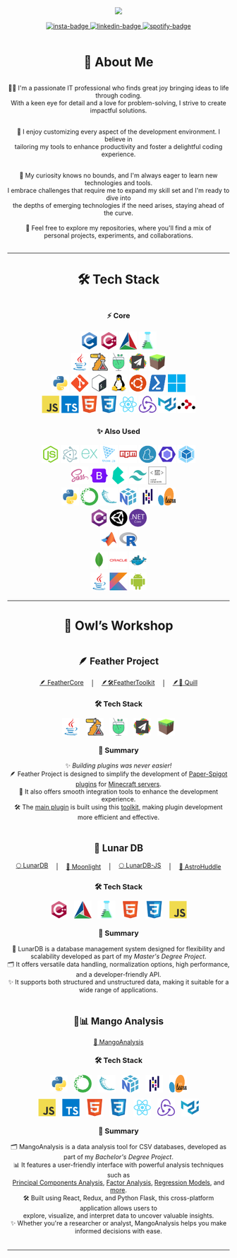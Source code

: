 <head>
  <link href="https://fonts.googleapis.com/css2?family=Pacifico&display=swap" rel="stylesheet">
</head>

<div id="header" align="center">
    <img src="https://media.giphy.com/media/v1.Y2lkPTc5MGI3NjExNnZkZDdtZnFqbDBjZmh4ZTNqZDZnd3NmOTU4cng5ZTloM3E2bHY3MSZlcD12MV9pbnRlcm5hbF9naWZfYnlfaWQmY3Q9Zw/f3iwJFOVOwuy7K6FFw/giphy.gif" width="350"/>
</div>

<div id="links" align="center" style="margin: 15px auto 0px auto;">
    <a href="https://instagram.com/alex.dele.o.o">
        <img src="https://img.shields.io/badge/Instagram-%23E4405F.svg?logo=Instagram&logoColor=white" alt="insta-badge"/>
    </a>
    <a href="https://linkedin.com/in/alexandru-delegeanu">
        <img src="https://img.shields.io/badge/LinkedIn-%230077B5.svg?logo=linkedin&logoColor=white" alt="linkedin-badge"/>
    </a>
    <a href="https://open.spotify.com/playlist/5YYqRKbgTKXAcP91Tv8r1Y?si=b957d0eb82024411">
        <img src="https://img.shields.io/badge/-Spotify-1DB954?logo=spotify&logoColor=white" alt="spotify-badge"/>
    </a>
</div>
<br />

<h1 align="center">💫 About Me</h1>

<div align="center" style="display: flex; flex-direction: column; gap: 3px;">
  <p>
    👨‍💻 I'm a passionate IT professional who finds great joy bringing ideas to life through coding. 
    <br>
    With a keen eye for detail and a love for problem-solving, I strive to create impactful solutions.
  </p>

  <p>
    👾 I enjoy customizing every aspect of the development environment. I believe in <br> tailoring my tools to enhance productivity and foster a delightful coding experience.
  </p>

  <p>
    👀 My curiosity knows no bounds, and I'm always eager to learn new technologies and tools.<br> I embrace challenges that require me to expand my skill set and I'm ready to dive into <br>the depths of emerging technologies if the need arises, staying ahead of the curve.
  </p>
🚀 Feel free to explore my repositories, where you'll find a mix of <br>personal projects, experiments, and collaborations.
</div>
<br>

<hr>

<h1 align="center">🛠️ Tech Stack</h1>

<div align="center" style="margin: 20px auto; display: flex; flex-direction: column; gap: 5px">
    <h3>⚡️ Core</h3>
    <div id="C++">
        <img src="badges/c.svg" title="C" alt="C" width="40" height="40"/>
        <img src="badges/cplusplus.svg" title="C++" alt="C++" width="40" height="40"/>
        <img src="badges/cmake.svg" title="CMake" alt="CMake" width="40" height="40"/>
        <img src="badges/cpp-unit-testing.svg" title="Unit Testing with Google Test" alt="Unit Testing with Google Test" width="40" height="40"/>
    </div>
    <div id="Java/Minecraft/Spigot">
        <img src="badges/java.svg" title="Java" alt="Java" width="40" height="40"/>
        <img src="badges/java-unit-testing.svg" title="Unit Testing with JUnit" alt="Unit Testing with JUnit" width="40" height="40"/>
        <img src="badges/mockito.svg" title="Unit testing with Mockito" alt="Mockito" width="40" height="40"/>
        <img src="badges/papermc.svg" title="PaperMC" alt="PaperMC" width="40" height="40"/>
        <img src="badges/minecraft.svg" title="Minecraft" alt="Minecraft" width="40" height="40"/>
    </div>
    <div id="Linux-CLI">
        <img src="badges/python.svg" title="Python" alt="Python" width="40" height="40"/>
        <img src="badges/git.svg" title="Git" alt="Git" width="40" height="40"/>
        <img src="badges/bash.svg" title="Bash" alt="Bash" width="40" height="40"/>
        <img src="badges/linux.svg" title="Linux" alt="Linux" width="40" height="40"/>
        <img src="badges/ubuntu.svg" title="Ubuntu" alt="Ubuntu" width="40" height="40"/>
        <img src="badges/powershell.svg" title="PowerShell" alt="PowerShell" width="40" height="40"/>
        <img src="badges/windows-11.svg" title="Windows" alt="Windows" width="40" height="40"/>
    </div>
    <div id="JavaScript-React">
        <img src="badges/javascript.svg" title="JavaScript" alt="JavaScript" width="40" height="40"/>
        <img src="badges/typescript.svg" title="TypeScript" alt="TypeScript" width="40" height="40"/>
        <img src="badges/html5.svg" title="HTML5" alt="HTML5" width="40" height="40"/>
        <img src="badges/css3.svg" title="CSS3" alt="CSS3" width="40" height="40"/>
        <img src="badges/react.svg" title="React" alt="React" width="40" height="40"/>
        <img src="badges/redux.svg" title="Redux" alt="Redux" width="40" height="40"/>
        <img src="badges/materialui.svg" title="MaterialUI" alt="MaterialUI" width="40" height="40"/>
        <img src="badges/react-router.svg" title="React Router" alt="React Router" width="40" height="40"/>
    </div>
    <h3>✨ Also Used</h3>
    <div id="JavaScript-Node">
        <img src="badges/nodejs.svg" title="NodeJS" alt="NodeJS" width="40" height="40"/>
        <img src="badges/electron.svg" title="ElectronJS" alt="ElectronJS" width="40" height="40"/>
        <img src="badges/express.svg" title="Express" alt="Express" width="40" height="40"/>
        <img src="badges/threejs.svg" title="ThreeJS" alt="ThreeJS" width="40" height="40"/>
        <img src="badges/npm.svg" title="NPM" alt="NPM" width="40" height="40"/>
        <img src="badges/yarn.svg" title="Yarn" alt="Yarn" width="40" height="40"/>
        <img src="badges/eslint.svg" title="Eslint" alt="Eslint" width="40" height="40"/>
        <img src="badges/webpack.svg" title="Webpack" alt="Webpack" width="40" height="40"/>
    </div>
    <div id="Styles">
        <img src="badges/sass.svg" title="Sass" alt="Sass" width="40" height="40"/>
        <img src="badges/bootstrap.svg" title="Bootstrap" alt="Bootstrap" width="40" height="40"/>
        <img src="badges/bulma.svg" title="BulmaCSS" alt="BulmaCSS" width="40" height="40"/>
        <img src="badges/tailwindcss.svg" title="TailwindCSS" alt="TailwindCSS" width="40" height="40"/>
        <img src="badges/styled-components.svg" title="StyledComponents" alt="StyledComponents" width="40" height="40"/>
    </div>
    <div id="Python">
        <img src="badges/python.svg" title="Python" alt="Python" width="40" height="40"/>
        <img src="badges/anaconda.svg" title="Anaconda" alt="Anaconda" width="40" height="40"/>
        <img src="badges/flask.svg" title="Flask" alt="Flask" width="40" height="40"/>
        <img src="badges/numpy.svg" title="NumPy" alt="NumPy" width="40" height="40"/>
        <img src="badges/pandas.svg" title="Pandas" alt="Pandas" width="40" height="40"/>
        <img src="badges/scikit-learn.svg" title="SciKit-Learn" alt="SciKit-Learn" width="40" height="40"/>
    </div>
    <div id="C#">
        <img src="badges/csharp.svg" title="CSharp" alt="CSharp" width="40" height="40"/>
        <img src="badges/unity.svg" title="Unity" alt="Unity" width="40" height="40"/>
        <img src="badges/dotnetcore.svg" title=".Net Core" alt=".Net Core" width="40" height="40"/>
    </div>
    <div id="R&Matlab">
        <img src="badges/matlab.svg" title="Matlab" alt="Matlab" width="40" height="40"/>
        <img src="badges/r.svg" title="R" alt="R" width="40" height="40"/>
    </div>
    <div id="Databases&Docker">
        <img src="badges/mongodb.svg" title="MongoDB" alt="MongoDB" width="40" height="40"/>
        <img src="badges/oracle.svg" title="OracleSQL" alt="OracleSQL" width="40" height="40"/>
        <img src="badges/docker.svg" title="Docker" alt="Docker" width="40" height="40"/>
    </div>
    <div id="Java">
        <img src="badges/java.svg" title="Java" alt="Java" width="40" height="40"/>
        <img src="badges/kotlin.svg" title="Kotlin" alt="Kotlin" width="40" height="40"/>
        <img src="badges/android.svg" title="Android" alt="Android" width="40" height="40"/>
    </div>
</div>

<hr>

<h1 align="center">🦉 Owl’s Workshop</h1>

<div  align="center" style="margin: 20px auto; display: flex; flex-direction: column; gap: 5px;">
    <div id="feather-project">
        <h2>🪶 Feather Project</h2>
        <div style="display:flex; gap:1em; justify-content:center; align-items:center">
            <a href="https://github.com/TheAncientOwl/feather-core">🪶 FeatherCore</a>
            &nbsp;|&nbsp;
            <a href="https://github.com/TheAncientOwl/feather-toolkit">🪶🛠️FeatherToolkit</a>
            &nbsp;|&nbsp;
            <a href="https://github.com/TheAncientOwl/quill">🪶📜 Quill</a>
        </div>
        <h3>🛠️ Tech Stack</h3>
        <div style="display:flex; gap:1em; justify-content:center;">
            <img src="badges/java.svg" title="Java" alt="Java" width="40" height="40"/>
            <img src="badges/java-unit-testing.svg" title="Unit Testing with JUnit" alt="Unit Testing with JUnit" width="40" height="40"/>
            <img src="badges/mockito.svg" title="Unit testing with Mockito" alt="Mockito" width="40" height="40"/>
            <img src="badges/papermc.svg" title="PaperMC" alt="PaperMC" width="40" height="40"/>
            <img src="badges/minecraft.svg" title="Minecraft" alt="Minecraft" width="40" height="40"/>
        </div>
        <h3>📌 Summary</h3>
        <p>✨ <i>Building plugins was never easier!</i><br>🪶 Feather Project is designed to simplify the development of <a href="https://papermc.io/">Paper-Spigot plugins</a> for <a href="https://www.minecraft.net/en-us">Minecraft servers</a>.<br>🚀 It also offers smooth integration tools to enhance the development experience.<br>🛠️ The <a href="https://github.com/TheAncientOwl/feather-core">main plugin</a> is built using this <a href="https://github.com/TheAncientOwl/feather-toolkit">toolkit</a>, making plugin development more efficient and effective.
        </br>
    </div>
    <div id="lunar-db">
        <h2>🌙 Lunar DB</h2>
        <div style="display:flex; gap:1em; justify-content:center; align-items:center">
            <a href="https://github.com/TheAncientOwl/lunardb">🌕 LunarDB</a>
            &nbsp;|&nbsp;
            <a href="https://github.com/TheAncientOwl/lunardb/blob/main/Moonlight.md">🌙 Moonlight</a>
            &nbsp;|&nbsp;
            <a href="https://github.com/TheAncientOwl/lunardb-js">🌕 LunarDB-JS</a>
            &nbsp;|&nbsp;
            <a href="https://github.com/TheAncientOwl/astro-huddle">🚀 AstroHuddle</a>
        </div>
        <h3>🛠️ Tech Stack</h3> 
        <div style="display:flex; gap:1em; justify-content:center;">
            <img src="badges/cplusplus.svg" title="C++" alt="C++" width="40" height="40"/>
            <img src="badges/cmake.svg" title="CMake" alt="CMake" width="40" height="40"/>
            <img src="badges/cpp-unit-testing.svg" title="Unit Testing with Google Test" alt="Unit Testing with Google Test" width="40" height="40"/>
            <img src="badges/html5.svg" title="HTML5" alt="HTML5" width="40" height="40"/>
            <img src="badges/css3.svg" title="CSS3" alt="CSS3" width="40" height="40"/>
            <img src="badges/javascript.svg" title="JavaScript" alt="JavaScript" width="40" height="40"/>
        </div>
        <h3>📌 Summary</h3>
        <p>🌙 LunarDB is a database management system designed for flexibility and scalability developed as part of my <i>Master's Degree Project</i>.<br>🗂️ It offers versatile data handling, normalization options, high performance, and a developer-friendly API.<br>✨ It supports both structured and unstructured data, making it suitable for a wide range of applications.
        </p>
    </div>
    <div id="mango-analysis">
        <h2>🥭📊 Mango Analysis</h2>
        <div style="display:flex; gap:1em; justify-content:center; align-items:center">
            <a href="https://github.com/TheAncientOwl/mango-analysis">🥭 MangoAnalysis</a>
        </div>
        <h3>🛠️ Tech Stack</h3> 
        <div style="display:flex; gap:1em; justify-content:center;margin-bottom:1em">
            <img src="badges/python.svg" title="Python" alt="Python" width="40" height="40"/>
            <img src="badges/anaconda.svg" title="Anaconda" alt="Anaconda" width="40" height="40"/>
            <img src="badges/flask.svg" title="Flask" alt="Flask" width="40" height="40"/>
            <img src="badges/numpy.svg" title="NumPy" alt="NumPy" width="40" height="40"/>
            <img src="badges/pandas.svg" title="Pandas" alt="Pandas" width="40" height="40"/>
            <img src="badges/scikit-learn.svg" title="SciKit-Learn" alt="SciKit-Learn" width="40" height="40"/>
        </div>
        <div style="display:flex; gap:1em; justify-content:center;">
            <img src="badges/javascript.svg" title="JavaScript" alt="JavaScript" width="40" height="40"/>
            <img src="badges/typescript.svg" title="TypeScript" alt="TypeScript" width="40" height="40"/>
            <img src="badges/html5.svg" title="HTML5" alt="HTML5" width="40" height="40"/>
            <img src="badges/css3.svg" title="CSS3" alt="CSS3" width="40" height="40"/>
            <img src="badges/react.svg" title="React" alt="React" width="40" height="40"/>
            <img src="badges/redux.svg" title="Redux" alt="Redux" width="40" height="40"/>
            <img src="badges/materialui.svg" title="MaterialUI" alt="MaterialUI" width="40" height="40"/>
        </div>
        <h3>📌 Summary</h3>
        <p>🗂️ MangoAnalysis is a data analysis tool for CSV databases, developed as part of my <i>Bachelor's Degree Project</i>.<br>📊 It features a user-friendly interface with powerful analysis techniques such as<br> <a href="https://en.wikipedia.org/wiki/Principal_component_analysis">Principal Components Analysis</a>, <a href="https://en.wikipedia.org/wiki/Factor_analysis">Factor Analysis</a>, <a href="https://en.wikipedia.org/wiki/Regression_analysis">Regression Models</a>, and <a href="https://github.com/TheAncientOwl/mango-analysis?tab=readme-ov-file#-modules">more</a>.<br>🛠️ Built using React, Redux, and Python Flask, this cross-platform application allows users to <br>explore, visualize, and interpret data to uncover valuable insights.<br>✨ Whether you're a researcher or analyst, MangoAnalysis helps you make informed decisions with ease.
        </p>
    </div>
</div>

<hr>

<!-- <h2 align="center">🔥Stats</h2>

<div align="center" style="margin: 10px auto;">
  <img src="http://github-readme-streak-stats.herokuapp.com?user=TheAncientOwl&theme=dark&date_format=M%20j%5B%2C%20Y%5D" title="GitHub Streak" alt="GitHub Streak"/>
</div>

<hr> -->

<!-- <h2 align="center">💻 Work Machine</h2>

<div align="center" style="margin: 10px auto;">
  <img src="PC-Stats.png" width="450" style="border-radius: 10px">
</div>

<hr> -->
